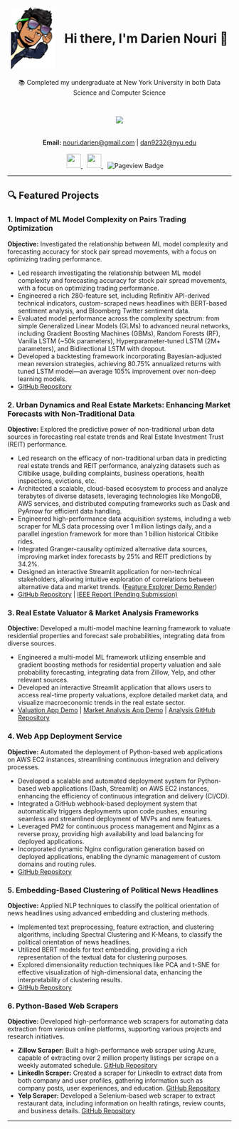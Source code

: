
<div style="text-align: center;">
  <div style="display: inline-flex; align-items: center;">
    <img src="profile_pic.png" width="100" style="margin-right: 20px;"/>
    <h1 style="margin: 0;"><strong>Hi there, I'm Darien Nouri 👋</strong></h1>
  </div>
</div>



<br>

<div align="center">
    📚 Completed my undergraduate at New York University in both Data Science and Computer Science</strong>
</div>
</p>




<br>

<!-- <img src="https://readme-stats-contributions-ov7r.vercel.app/api?username=dariennouri&count_private=true&include_all_commits=true&theme=tokyonight&hide=prs,issues,contribs" alt="Darien's GitHub stats" width="400" style="margin-bottom: 10px;"/> -->


<p align="center">
  <a href="http://www.github.com/DarienNouri">
    <img src="https://github-readme-streak-stats.herokuapp.com/?user=DarienNouri&theme=tokyonight" />
  </a>
</p>


<br>
<div align="center">
  <strong>Email:</strong> <a href="mailto:nouri.darien@gmail.com">nouri.darien@gmail.com</a> | <a href="mailto:dan9232@nyu.edu">dan9232@nyu.edu</a>
</div>

<br>

<div id="badges" align="center">
  <a href="https://www.linkedin.com/in/darien-nouri" target="_blank" rel="noreferrer" style="margin-right: 10px;">
    <picture>
      <source media="(prefers-color-scheme: dark)" srcset="https://raw.githubusercontent.com/danielcranney/readme-generator/main/public/icons/socials/linkedin-dark.svg" />
      <source media="(prefers-color-scheme: light)" srcset="https://raw.githubusercontent.com/danielcranney/readme-generator/main/public/icons/socials/linkedin.svg" />
      <img src="https://raw.githubusercontent.com/danielcranney/readme-generator/main/public/icons/socials/linkedin.svg" width="32" height="32" />
    </picture>
  </a>
  <a href="https://www.github.com/DarienNouri" target="_blank" rel="noreferrer" style="margin-right: 10px;">
    <picture>
      <source media="(prefers-color-scheme: dark)" srcset="https://raw.githubusercontent.com/danielcranney/readme-generator/main/public/icons/socials/github-dark.svg" />
      <source media="(prefers-color-scheme: light)" srcset="https://raw.githubusercontent.com/danielcranney/readme-generator/main/public/icons/socials/github.svg" />
      <img src="https://raw.githubusercontent.com/danielcranney/readme-generator/main/public/icons/socials/github.svg" width="32" height="32" />
    </picture>
  </a>
  <img src="https://komarev.com/ghpvc/?username=DarienNouri&style=for-the-badge&label=VIEWS" alt="Pageview Badge" style="margin-right: 20px;"/>
</div>

<hr>

## 🔍 Featured Projects

### 1. Impact of ML Model Complexity on Pairs Trading Optimization

**Objective:** Investigated the relationship between ML model complexity and forecasting accuracy for stock pair spread movements, with a focus on optimizing trading performance.

- Led research investigating the relationship between ML model complexity and forecasting accuracy for stock pair spread movements, with a focus on optimizing trading performance.
- Engineered a rich 280-feature set, including Refinitiv API-derived technical indicators, custom-scraped news headlines with BERT-based sentiment analysis, and Bloomberg Twitter sentiment data.
- Evaluated model performance across the complexity spectrum: from simple Generalized Linear Models (GLMs) to advanced neural networks, including Gradient Boosting Machines (GBMs), Random Forests (RF), Vanilla LSTM (~50k parameters), Hyperparameter-tuned LSTM (2M+ parameters), and Bidirectional LSTM with dropout.
- Developed a backtesting framework incorporating Bayesian-adjusted mean reversion strategies, achieving 80.75% annualized returns with tuned LSTM model—an average 105% improvement over non-deep learning models.
- [GitHub Repository](https://github.com/DarienNouri/Trading-Strategy-Project)

### 2. Urban Dynamics and Real Estate Markets: Enhancing Market Forecasts with Non-Traditional Data

**Objective:** Explored the predictive power of non-traditional urban data sources in forecasting real estate trends and Real Estate Investment Trust (REIT) performance.

- Led research on the efficacy of non-traditional urban data in predicting real estate trends and REIT performance, analyzing datasets such as Citibike usage, building complaints, business operations, health inspections, evictions, etc.
- Architected a scalable, cloud-based ecosystem to process and analyze terabytes of diverse datasets, leveraging technologies like MongoDB, AWS services, and distributed computing frameworks such as Dask and PyArrow for efficient data handling.
- Engineered high-performance data acquisition systems, including a web scraper for MLS data processing over 1 million listings daily, and a parallel ingestion framework for more than 1 billion historical Citibike rides.
- Integrated Granger-causality optimized alternative data sources, improving market index forecasts by 25% and REIT predictions by 34.2%.
- Designed an interactive Streamlit application for non-technical stakeholders, allowing intuitive exploration of correlations between alternative data and market trends. ([Feature Explorer Demo Render](https://darien-public-assets.s3.amazonaws.com/feature_exploration_streamlit_app_render.pdf))
- [GitHub Repository](https://github.com/DarienNouri/alt-data-real-estate-predictions) | [IEEE Report (Pending Submission)](https://darien-public-assets.s3.amazonaws.com/Propertize_IEEE_Conference_Final.pdf)

### 3. Real Estate Valuator & Market Analysis Frameworks

**Objective:** Developed a multi-model machine learning framework to valuate residential properties and forecast sale probabilities, integrating data from diverse sources.

- Engineered a multi-model ML framework utilizing ensemble and gradient boosting methods for residential property valuation and sale probability forecasting, integrating data from Zillow, Yelp, and other relevant sources.
- Developed an interactive Streamlit application that allows users to access real-time property valuations, explore detailed market data, and visualize macroeconomic trends in the real estate sector.
- [Valuation App Demo](https://demo.propertize.ai/) | [Market Analysis App Demo](https://propertytrends.darien.ai/) | [Analysis GitHub Repository](https://github.com/DarienNouri/Streamlit-RE-Analysis-Web-App)

### 4. Web App Deployment Service

**Objective:** Automated the deployment of Python-based web applications on AWS EC2 instances, streamlining continuous integration and delivery processes.

- Developed a scalable and automated deployment system for Python-based web applications (Dash, Streamlit) on AWS EC2 instances, enhancing the efficiency of continuous integration and delivery (CI/CD).
- Integrated a GitHub webhook-based deployment system that automatically triggers deployments upon code pushes, ensuring seamless and streamlined deployment of MVPs and new features.
- Leveraged PM2 for continuous process management and Nginx as a reverse proxy, providing high availability and load balancing for deployed applications.
- Incorporated dynamic Nginx configuration generation based on deployed applications, enabling the dynamic management of custom domains and routing rules.
- [GitHub Repository](https://github.com/DarienNouri/auto-ec2-webapp-deployment-service)

### 5. Embedding-Based Clustering of Political News Headlines

**Objective:** Applied NLP techniques to classify the political orientation of news headlines using advanced embedding and clustering methods.

- Implemented text preprocessing, feature extraction, and clustering algorithms, including Spectral Clustering and K-Means, to classify the political orientation of news headlines.
- Utilized BERT models for text embedding, providing a rich representation of the textual data for clustering purposes.
- Explored dimensionality reduction techniques like PCA and t-SNE for effective visualization of high-dimensional data, enhancing the interpretability of clustering results.
- [GitHub Repository](https://github.com/DarienNouri/NLP-Document-Classification)

### 6. Python-Based Web Scrapers

**Objective:** Developed high-performance web scrapers for automating data extraction from various online platforms, supporting various projects and research initiatives.

- **Zillow Scraper:** Built a high-performance web scraper using Azure, capable of extracting over 2 million property listings per scrape on a weekly automated schedule. [GitHub Repository](https://github.com/DarienNouri/Fast-Zillow-API-Scraper)
- **LinkedIn Scraper:** Created a scraper for LinkedIn to extract data from both company and user profiles, gathering information such as company posts, user experiences, and education. [GitHub Repository](https://github.com/DarienNouri/LinkedIn-Scraper/tree/main)
- **Yelp Scraper:** Developed a Selenium-based web scraper to extract restaurant data, including information on health ratings, review counts, and business details. [GitHub Repository](https://github.com/DarienNouri/Yelp-API)

---